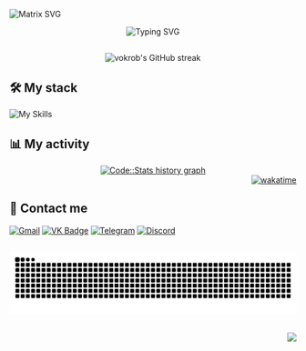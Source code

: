![Matrix SVG](https://raw.githubusercontent.com/rodrigograca31/rodrigograca31/master/matrix.svg)

<div align="center">
  <img src="https://readme-typing-svg.herokuapp.com/?font=Fira+Code&color=00FF00&background=FFFFFF00&lines=Welcome+to+my+profile!;My+name+is+Danil+Borkov;I'm+an+Android+Developer&center=true"; alt="Typing SVG" />
</div>

##

<div align="center">
  <img src="https://github-readme-streak-stats.herokuapp.com/?user=vokrob&theme=merko&hide_border=true" alt="vokrob's GitHub streak"/>
</div>

## 🛠️ My stack

![My Skills](https://go-skill-icons.vercel.app/api/icons?i=kotlin,androidstudio,jetpackcompose,gradle,git,sqlite,firebase)

## 📊 My activity

<div align="center">
  <a href="https://codestats.net/users/vokrob" target="_blank">
    <img src="https://codestats-readme.wegfan.cn/history-graph/vokrob?history_days=30&max_languages=12" alt="Code::Stats history graph" />
  </a>
</div>

<div align="right">
  <a href="https://wakatime.com/@c2eea5ba-3079-4fa5-8d83-15f10e89cc66">
    <img src="https://wakatime.com/badge/user/c2eea5ba-3079-4fa5-8d83-15f10e89cc66.svg" alt="wakatime" />
  </a>
</div>

## 🤝 Contact me

<div>
  <a href="mailto:vokrob.dev@gmail.com"><img src="https://cdn-icons-png.flaticon.com/512/5968/5968534.png" width="40" height="40" alt="Gmail"></a>
  <a href="https://vk.com/vokrob" target="_blank"><img src="https://cdn-icons-png.flaticon.com/512/145/145813.png" width="40" height="40" alt="VK Badge"></a> 
  <a href="https://t.me/vokrob" target="_blank"><img src="https://cdn-icons-png.flaticon.com/512/2111/2111646.png" width="40" height="40" alt="Telegram"></a>
  <a href="https://discord.com/users/vokrob" target="_blank"><img src="https://cdn-icons-png.flaticon.com/512/5968/5968756.png" width="40" height="40" alt="Discord"></a> 
</div>

##

<img src="https://raw.githubusercontent.com/vokrob/vokrob/output/snake.svg" width = 1500 alt="Snake animation" />

##

<div align="right">
  <a href="https://visitcount.itsvg.in">
    <img src="https://visitcount.itsvg.in/api?id=vokrob&label=Views&color=8&icon=5&pretty=false" />
  </a>
</div>
